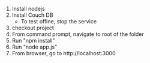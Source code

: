 1.  Install nodejs
2.  Install Couch DB
    - To test offine, stop the service
3. checkout project
4. From command prompt, navigate to root of the folder
5. Run "npm install"
6. Run "node app.js"
7. From browser, go to http://localhost:3000
